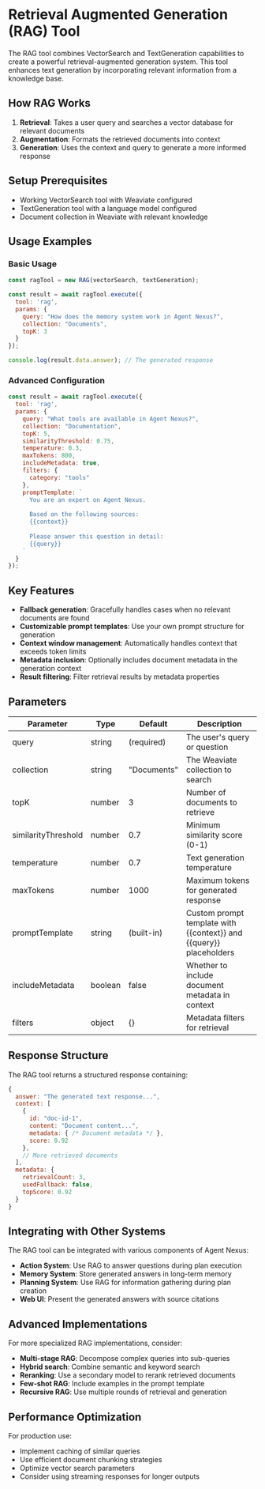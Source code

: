 # Retrieval Augmented Generation (RAG) Tool

The RAG tool combines VectorSearch and TextGeneration capabilities to create a powerful retrieval-augmented generation system. This tool enhances text generation by incorporating relevant information from a knowledge base.

## How RAG Works

1. **Retrieval**: Takes a user query and searches a vector database for relevant documents
2. **Augmentation**: Formats the retrieved documents into context
3. **Generation**: Uses the context and query to generate a more informed response

## Setup Prerequisites

- Working VectorSearch tool with Weaviate configured
- TextGeneration tool with a language model configured
- Document collection in Weaviate with relevant knowledge

## Usage Examples

### Basic Usage

```javascript
const ragTool = new RAG(vectorSearch, textGeneration);

const result = await ragTool.execute({
  tool: 'rag',
  params: {
    query: "How does the memory system work in Agent Nexus?",
    collection: "Documents",
    topK: 3
  }
});

console.log(result.data.answer); // The generated response
```

### Advanced Configuration

```javascript
const result = await ragTool.execute({
  tool: 'rag',
  params: {
    query: "What tools are available in Agent Nexus?",
    collection: "Documentation",
    topK: 5,
    similarityThreshold: 0.75,
    temperature: 0.3,
    maxTokens: 800,
    includeMetadata: true,
    filters: {
      category: "tools"
    },
    promptTemplate: `
      You are an expert on Agent Nexus.
      
      Based on the following sources:
      {{context}}
      
      Please answer this question in detail:
      {{query}}
    `
  }
});
```

## Key Features

- **Fallback generation**: Gracefully handles cases when no relevant documents are found
- **Customizable prompt templates**: Use your own prompt structure for generation
- **Context window management**: Automatically handles context that exceeds token limits
- **Metadata inclusion**: Optionally includes document metadata in the generation context
- **Result filtering**: Filter retrieval results by metadata properties

## Parameters

| Parameter | Type | Default | Description |
|-----------|------|---------|-------------|
| query | string | (required) | The user's query or question |
| collection | string | "Documents" | The Weaviate collection to search |
| topK | number | 3 | Number of documents to retrieve |
| similarityThreshold | number | 0.7 | Minimum similarity score (0-1) |
| temperature | number | 0.7 | Text generation temperature |
| maxTokens | number | 1000 | Maximum tokens for generated response |
| promptTemplate | string | (built-in) | Custom prompt template with {{context}} and {{query}} placeholders |
| includeMetadata | boolean | false | Whether to include document metadata in context |
| filters | object | {} | Metadata filters for retrieval |

## Response Structure

The RAG tool returns a structured response containing:

```javascript
{
  answer: "The generated text response...",
  context: [
    {
      id: "doc-id-1",
      content: "Document content...",
      metadata: { /* Document metadata */ },
      score: 0.92
    },
    // More retrieved documents
  ],
  metadata: {
    retrievalCount: 3,
    usedFallback: false,
    topScore: 0.92
  }
}
```

## Integrating with Other Systems

The RAG tool can be integrated with various components of Agent Nexus:

- **Action System**: Use RAG to answer questions during plan execution
- **Memory System**: Store generated answers in long-term memory
- **Planning System**: Use RAG for information gathering during plan creation
- **Web UI**: Present the generated answers with source citations

## Advanced Implementations

For more specialized RAG implementations, consider:

- **Multi-stage RAG**: Decompose complex queries into sub-queries
- **Hybrid search**: Combine semantic and keyword search
- **Reranking**: Use a secondary model to rerank retrieved documents
- **Few-shot RAG**: Include examples in the prompt template
- **Recursive RAG**: Use multiple rounds of retrieval and generation

## Performance Optimization

For production use:

- Implement caching of similar queries
- Use efficient document chunking strategies
- Optimize vector search parameters
- Consider using streaming responses for longer outputs
